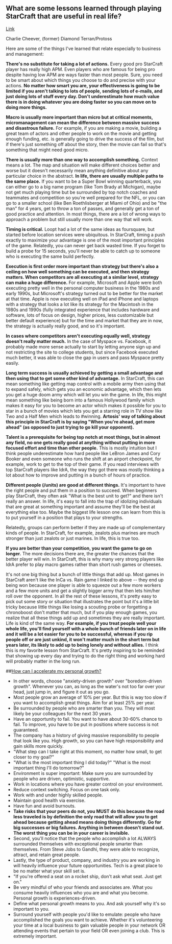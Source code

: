 ## What are some lessons learned through playing StarCraft that are useful in real life?
[Link](http://www.quora.com/StarCraft/What-are-some-lessons-learned-through-playing-StarCraft-that-are-useful-in-real-life)

Charlie Cheever, (former) Diamond Terran/Protoss

Here are some of the things I've learned that relate especially to business and management:

**There's no substitute for taking a lot of actions.** Every good pro StarCraft player has really high APM. Even players who are famous for being pro despite having low APM are ways faster than most people. Sure, you need to be smart about which things you choose to do and precise with your actions. **No matter how smart you are, your effectiveness is going to be limited if you aren't talking to lots of people, sending lots of e-mails, and just doing lots of stuff every day. Don't underestimate how much value there is in doing whatever you are doing faster so you can move on to doing more things.**

**Macro is usually more important than micro but at critical moments, micromanagement can mean the difference between massive success and disastrous failure.** For example, if you are making a movie, building a great team of actors and other people to work on the movie and getting enough funding, etc. is generally going to drive the success of the film, but if there's just something off about the story, then the movie can fail so that's something that might need good micro.

**There is usually more than one way to accomplish something.** Context means a lot. The map and situation will make different choices better and worse but it doesn't necessarily mean anything definitive about any particular choice in the abstract. **In life, there are usually multiple paths to the same place.** If you want to be a Super Bowl winning quarterback, you can either go to a big name program (like Tom Brady at Michigan), maybe not get much playing time but be surrounded by top notch coaches and teammates and competition so you're well prepared for the NFL, or you can go to a smaller school (like Ben Roethlisberger at Miami of Ohio) and be "the man" for 4 years, get to throw a ton of passes, and generally get a ton of good practice and attention. In most things, there are a lot of wrong ways to approach a problem but still usually more than one way that will work.

**Timing is critical.** Loopt had a lot of the same ideas as foursquare, but started before location services were ubiquitous. In StarCraft, timing a push exactly to maximize your advantage is one of the most important principles of the game. Relatedly, you can never get back wasted time. If you forget to build a probe for 15 seconds, you'll never be able to catch up to someone who is executing the same build perfectly.

**Execution is first order more important than strategy but there's also a ceiling on how well something can be executed, and then strategy matters. When competitors are all executing at a similar level, strategy can make a huge difference.** For example, Microsoft and Apple were both executing pretty well in the personal computer business in the 1980s and early 1990s, but Microsoft's strategy turned out to be better for the market at that time. Apple is now executing well on iPad and iPhone and laptops with a strategy that looks a lot like its strategy for the Macintosh in the 1980s and 1990s (fully integrated experience that includes hardware and software, lots of focus on design, higher prices, less customizable but better default experience) but for the time and market that they are in now, the strategy is actually really good, and so it's important.

**In cases where competitors aren't executing equally well, strategy doesn't really matter much.** In the case of Myspace vs. Facebook, it probably made more sense actually to start by letting anyone sign up and not restricting the site to college students, but since Facebook executed much better, it was able to close the gap in users and pass Myspace pretty easily.

**Long term success is usually achieved by getting a small advantage and then using that to get some other kind of advantage.** In StarCraft, this can mean something like getting map control with a mobile army then using that to expand safely, which gets you an economic advantage, which then lets you get a huge doom army which will let you win the game. In life, this might mean something like being born into a famous Hollywood family which makes it easy for you to become an actor which makes it possible for you to star in a bunch of movies which lets you get a starring role in TV show like Two and a Half Men which leads to #winning. **Artosis' way of talking about this principle in StarCraft is by saying "When you're ahead, get more ahead" (as opposed to just trying to go kill your opponent).**

**Talent is a prerequisite for being top notch at most things, but in almost any field, no one gets really good at anything without putting in more focused effort and time than other people.** This is mostly intuition but I think people underestimate how hard people like LeBron James and Cory Booker and even someone who runs the shift at an airport checkpoint, for example, work to get to the top of their game. If you read interviews with top StarCraft players like IdrA, the way they got there was mostly thinking a lot about how to improve and putting in a bunch of hours of practice.

**Different people (/units) are good at different things.** It's important to have the right people and put them in a position to succeed. When beginners play StarCraft, they often ask "What is the best unit to get?" and there isn't really an answer. In life, it's easy to fall into the trap of idolizing individuals that are great at something important and assume they'll be the best at everything else too. Maybe the biggest life lesson one can learn from this is to put yourself in a position that plays to your strengths.

Relatedly, groups can perform better if they are made up of complementary kinds of people. In StarCraft, for example, zealots plus marines are much stronger than just zealots or just marines. In life, this is true too.

**If you are better than your competition, you want the game to go on longer.** The more decisions there are, the greater the chances that the better player will win. In StarCraft, this is why many very strong players like IdrA prefer to play macro games rather than short rush games or cheeses.

It's not one big thing but a bunch of little things that add up. Most games in StarCraft aren't like the InCa vs. Rain game I linked to above -- they end up being won because one player is able to squeeze out a few more workers and a few more units and get a slightly bigger army that then lets him/her roll over the opponent. In all the rest of these lessons, it's pretty easy to pick out some story or situation that illustrates the point but it's a little bit tricky because little things like losing a scouting probe or forgetting a chronoboost don't matter that much, but if you play enough games, you realize that all these things add up and sometimes they are really important. Life is kind of the same way. **For example, if you treat people well your whole life, you'll find yourself with a whole bunch of friends later on in life and it will be a lot easier for you to be successful, whereas if you rip people off or are just unkind, it won't matter much in the short term but years later, its likely to add up to being lonely and without allies.** I think this is my favorite lesson from StarCraft. It's pretty inspiring to be reminded that showing up every day and trying to do the right thing and working hard will probably matter in the long run.

##[How can I accelerate my personal growth?](http://www.quora.com/Self-Improvement/How-can-I-accelerate-my-personal-growth)

- In other words, choose "anxiety-driven growth" over "boredom-driven growth". Whenever you can, as long as the water's not too far over your head, just jump in, and figure it out as you go.
- Most people grow an average of 10% per year. But this is way too slow if you want to accomplish great things. Aim for at least 25% per year.
- Be surrounded by people who are smarter than you. They will most likely be your colleagues for the next 30 years.
- Have an opportunity to fail. You want to have about 30-60% chance to fail. To improve, you have to be put in positions where success is not guaranteed.
- The company has a history of giving massive responsibility to people that look like you. High growth, so you can have high responsibility and gain skills more quickly.
- "What step can I take right at this moment, no matter how small, to get closer to my goal?"
- "What is the most important thing I did today?" "What is the most important thing I'll do tomorrow?"
- Environment is super important: Make sure you are surrounded by people who are driven, optimistic, supportive.
- Work in locations where you have greater control on your environment.
- Reduce context switching. Focus on one task only.
- Work with and under highly skilled people.
- Maintain good health via exercise.
- Have fun and avoid burnouts.
- **Take risks that your peers do not, you MUST do this because the road less traveled is by definition the only road that will allow you to get ahead because getting ahead means doing things differently. Go for big successes or big failures. Anything in between doesn't stand out. The worst thing you can be in your career is invisible.**
- Second, you'll notice that the people who accomplish a lot ALWAYS surrounded themselves with exceptional people smarter than themselves. From Steve Jobs to Gandhi, they were able to recognize, attract, and retain great people.
- Lastly, the type of product, company, and industry you are working in will heavily influence your future opportunities. Tech is a great place to be no matter what your skill set is.
- "If you're offered a seat on a rocket ship, don't ask what seat. Just get on."
- Be very mindful of who your friends and associates are. What you consume heavily influences who you are and what you become. Personal growth is experiences-driven.
- Define what personal growth means to you. And ask yourself why it's so important to you.
- Surround yourself with people you'd like to emulate: people who have accomplished the goals you want to achieve. Whether it's volunteering your time at a local business to gain valuable people in your network OR attending events that pertain to your field OR even joining a club. This is extremely important.
